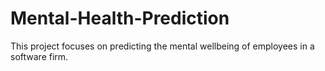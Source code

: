 # Mental-Health-Prediction
This project focuses on predicting the mental wellbeing of employees in a software firm.
